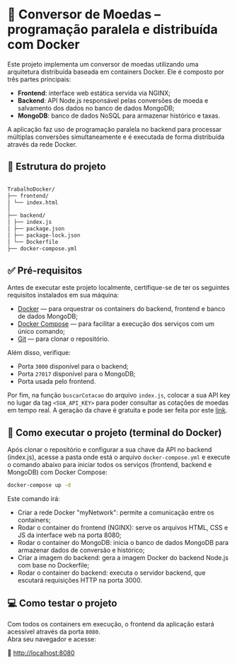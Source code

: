 # 💱 Conversor de Moedas – programação paralela e distribuída com Docker

Este projeto implementa um conversor de moedas utilizando uma arquitetura distribuída baseada em containers Docker. Ele é composto por três partes principais:

- **Frontend**: interface web estática servida via NGINX;
- **Backend**: API Node.js responsável pelas conversões de moeda e salvamento dos dados no banco de dados MongoDB;
- **MongoDB**: banco de dados NoSQL para armazenar histórico e taxas.

A aplicação faz uso de programação paralela no backend para processar múltiplas conversões simultaneamente e é executada de forma distribuída através da rede Docker.

## 📁 Estrutura do projeto

```bash

TrabalhoDocker/
├── frontend/
│ └── index.html
│
├── backend/
│ ├── index.js
│ ├── package.json
│ ├── package-lock.json
│ └── Dockerfile
├── docker-compose.yml

```

## ✅ Pré-requisitos

Antes de executar este projeto localmente, certifique-se de ter os seguintes requisitos instalados em sua máquina:

- [Docker](https://www.docker.com/) — para orquestrar os containers do backend, frontend e banco de dados MongoDB;
- [Docker Compose](https://docs.docker.com/compose/) — para facilitar a execução dos serviços com um único comando;
- [Git](https://git-scm.com/) — para clonar o repositório.

Além disso, verifique:

- Porta `3000` disponível para o backend;
- Porta `27017` disponível para o MongoDB;
- Porta usada pelo frontend.

Por fim, na função `buscarCotacao` do arquivo `index.js`, colocar a sua API key no lugar da tag `<SUA_API_KEY>` para poder consultar as cotações de moedas em tempo real. A geração da chave é gratuita e pode ser feita por este [link](https://docs.awesomeapi.com.br/instrucoes-api-key).

## 🚀 Como executar o projeto (terminal do Docker)

Após clonar o repositório e configurar a sua chave da API no backend (index.js), acesse a pasta onde está o arquivo `docker-compose.yml` e execute o comando abaixo para iniciar todos os serviços (frontend, backend e MongoDB) com Docker Compose:

```bash
docker-compose up -d
```
Este comando irá:
-  Criar a rede Docker "myNetwork": permite a comunicação entre os containers;
-  Rodar o container do frontend (NGINX): serve os arquivos HTML, CSS e JS da interface web na porta 8080;
-  Rodar o container do MongoDB: inicia o banco de dados MongoDB para armazenar dados de conversão e histórico;
-  Criar a imagem do backend: gera a imagem Docker do backend Node.js com base no Dockerfile;
-  Rodar o container do backend: executa o servidor backend, que escutará requisições HTTP na porta 3000.

## 💻 Como testar o projeto

Com todos os containers em execução, o frontend da aplicação estará acessível através da porta `8080`.  
Abra seu navegador e acesse:

🔗 [http://localhost:8080](http://localhost:8080)

